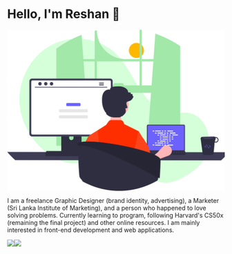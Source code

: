 # Hello, I'm Reshan 👋

<img src="images/header_image.svg" align="center">

I am a freelance Graphic Designer (brand identity, advertising), a Marketer (Sri Lanka Institute of Marketing), and a person who happened to love solving problems. Currently learning to program, following Harvard's CS50x (remaining the final project) and other online resources. I am mainly interested in front-end development and web applications.

<img src="https://github-readme-stats.vercel.app/api?username=ReshanCSX&show_icons=true&theme=dark&text_color=16a085&title_color=2ecc71&border_color=333&bg_color=0D1117" align="left">

<img src="https://github-readme-stats.vercel.app/api/top-langs/?username=ReshanCSX&text_color=16a085&border_color=333&bg_color=0D1117&title_color=2ecc71">







<!---
ReshanCSX/ReshanCSX is a ✨ special ✨ repository because its `README.md` (this file) appears on your GitHub profile.
You can click the Preview link to take a look at your changes.
--->

